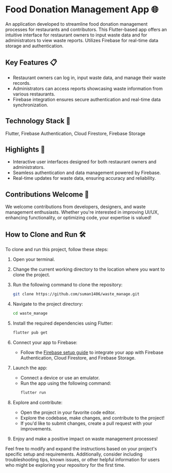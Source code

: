 # Food Donation Management App 🌐

An application developed to streamline food donation management processes for restaurants and contributors. This Flutter-based app offers an intuitive interface for restaurant owners to input waste data and for administrators to view waste reports. Utilizes Firebase for real-time data storage and authentication.

## Key Features 📋
- Restaurant owners can log in, input waste data, and manage their waste records.
- Administrators can access reports showcasing waste information from various restaurants.
- Firebase integration ensures secure authentication and real-time data synchronization.

## Technology Stack 🔨
Flutter, Firebase Authentication, Cloud Firestore, Firebase Storage

## Highlights 🚀
- Interactive user interfaces designed for both restaurant owners and administrators.
- Seamless authentication and data management powered by Firebase.
- Real-time updates for waste data, ensuring accuracy and reliability.

## Contributions Welcome 📢
We welcome contributions from developers, designers, and waste management enthusiasts. Whether you're interested in improving UI/UX, enhancing functionality, or optimizing code, your expertise is valued!

## How to Clone and Run 🛠️
To clone and run this project, follow these steps:

1. Open your terminal.
2. Change the current working directory to the location where you want to clone the project.
3. Run the following command to clone the repository:
   ```sh
   git clone https://github.com/suman1406/waste_manage.git

4. Navigate to the project directory:
   ```sh
   cd waste_manage
   ```

5. Install the required dependencies using Flutter:
   ```sh
   flutter pub get
   ```

6. Connect your app to Firebase:
   - Follow the [Firebase setup guide](https://firebase.flutter.dev/docs/overview) to integrate your app with Firebase Authentication, Cloud Firestore, and Firebase Storage.

7. Launch the app:
   - Connect a device or use an emulator.
   - Run the app using the following command:
     ```sh
     flutter run
     ```

8. Explore and contribute:
   - Open the project in your favorite code editor.
   - Explore the codebase, make changes, and contribute to the project!
   - If you'd like to submit changes, create a pull request with your improvements.

9. Enjoy and make a positive impact on waste management processes!

Feel free to modify and expand the instructions based on your project's specific setup and requirements. Additionally, consider including troubleshooting tips, known issues, or other helpful information for users who might be exploring your repository for the first time.


